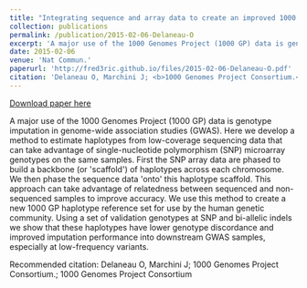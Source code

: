 ```yaml
---
title: "Integrating sequence and array data to create an improved 1000 Genomes Project haplotype reference panel"
collection: publications
permalink: /publication/2015-02-06-Delaneau-O
excerpt: 'A major use of the 1000 Genomes Project (1000 GP) data is genotype imputation in genome-wide association studies (GWAS). Here we develop a method to estimate haplotypes from low-coverage sequencing data that can take advantage of single-nucleotide polymorphism (SNP) microarray genotypes on the same samples. First the SNP array data are phased to build a backbone (or &apos;scaffold&apos;) of haplotypes across each chromosome. We then phase the sequence data &apos;onto&apos; this haplotype scaffold. This approach can take advantage of relatedness between sequenced and non-sequenced samples to improve accuracy. We use this method to create a new 1000 GP haplotype reference set for use by the human genetic community. Using a set of validation genotypes at SNP and bi-allelic indels we show that these haplotypes have lower genotype discordance and improved imputation performance into downstream GWAS samples, especially at low-frequency variants.'
date: 2015-02-06
venue: 'Nat Commun.'
paperurl: 'http://fred3ric.github.io/files/2015-02-06-Delaneau-O.pdf'
citation: 'Delaneau O, Marchini J; <b>1000 Genomes Project Consortium.</b>; 1000 Genomes Project Consortium'
---
```


<a href='http://fred3ric.github.io/files/2015-02-06-Delaneau-O.pdf'>Download paper here</a>

A major use of the 1000 Genomes Project (1000 GP) data is genotype imputation in genome-wide association studies (GWAS). Here we develop a method to estimate haplotypes from low-coverage sequencing data that can take advantage of single-nucleotide polymorphism (SNP) microarray genotypes on the same samples. First the SNP array data are phased to build a backbone (or &apos;scaffold&apos;) of haplotypes across each chromosome. We then phase the sequence data &apos;onto&apos; this haplotype scaffold. This approach can take advantage of relatedness between sequenced and non-sequenced samples to improve accuracy. We use this method to create a new 1000 GP haplotype reference set for use by the human genetic community. Using a set of validation genotypes at SNP and bi-allelic indels we show that these haplotypes have lower genotype discordance and improved imputation performance into downstream GWAS samples, especially at low-frequency variants.

Recommended citation: Delaneau O, Marchini J; 1000 Genomes Project Consortium.; 1000 Genomes Project Consortium
